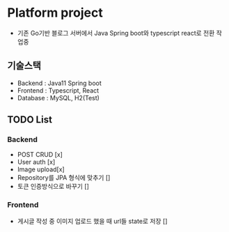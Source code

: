 # Platform project
- 기존 Go기반 블로그 서버에서 Java Spring boot와 typescript react로 전환 작업중

## 기술스택
- Backend : Java11 Spring boot
- Frontend : Typescript, React
- Database : MySQL, H2(Test)

## TODO List
### Backend
- POST CRUD [x]
- User auth [x]
- Image upload[x]
- Repository를 JPA 형식에 맞추기 []
- 토큰 인증방식으로 바꾸기 []

### Frontend
- 게시글 작성 중 이미지 업로드 했을 때 url들 state로 저장 []